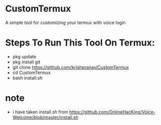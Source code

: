 # CustomTermux
A simple tool for customizing your termux with voice login
# Steps To Run This Tool On Termux:
- pkg update
- pkg install git
- git clone https://github.com/krishpranav/CustomTermux
- cd CustomTermux
- bash install.sh
# note
- i have taken install.sh from https://github.com/OnlineHacKing/Voice-Welcome/blob/master/install.sh
